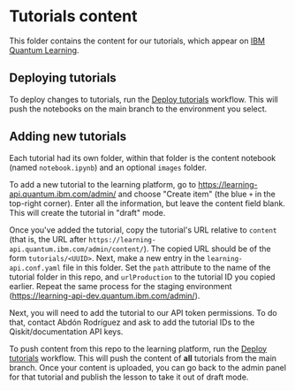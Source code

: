 # Tutorials content

This folder contains the content for our tutorials, which appear on [IBM
Quantum Learning](https://learning.quantum.ibm.com/catalog/tutorials).

## Deploying tutorials

To deploy changes to tutorials, run the [Deploy
tutorials](https://github.com/Qiskit/documentation/actions/workflows/deploy-tutorials.yml)
workflow. This will push the notebooks on the main branch to the environment
you select.

## Adding new tutorials

Each tutorial had its own folder, within that folder is the content notebook
(named `notebook.ipynb`) and an optional `images` folder.

To add a new tutorial to the learning platform, go to
https://learning-api.quantum.ibm.com/admin/ and choose "Create item" (the blue
`+` in the top-right corner). Enter all the information, but leave the content
field blank. This will create the tutorial in "draft" mode.

Once you've added the tutorial, copy the tutorial's URL relative to `content`
(that is, the URL after `https://learning-api.quantum.ibm.com/admin/content/`).
The copied URL should be of the form `tutorials/<UUID>`. Next, make a new entry
in the `learning-api.conf.yaml` file in this folder. Set the `path` attribute
to the name of the tutorial folder in this repo, and `urlProduction` to the
tutorial ID you copied earlier. Repeat the same process for the staging
environment (https://learning-api-dev.quantum.ibm.com/admin/).

Next, you will need to add the tutorial to our API token permissions. To do
that, contact Abdón Rodríguez and ask to add the tutorial IDs to the
Qiskit/documentation API keys.

To push content from this repo to the learning platform, run the [Deploy
tutorials](https://github.com/Qiskit/documentation/actions/workflows/deploy-tutorials.yml)
workflow. This will push the content of **all** tutorials from the main branch.
Once your content is uploaded, you can go back to the admin panel for that
tutorial and publish the lesson to take it out of draft mode.
